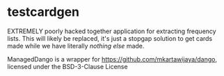 # testcardgen

EXTREMELY poorly hacked together application for extracting frequency lists. This will likely be replaced, it's just a stopgap solution to get cards made while we have literally *nothing else* made.

ManagedDango is a wrapper for https://github.com/mkartawijaya/dango, licensed under the BSD-3-Clause License